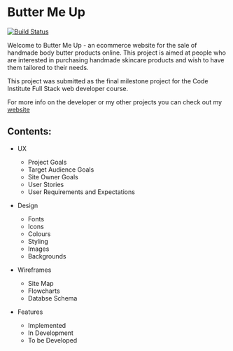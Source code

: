 # Butter Me Up

[![Build Status](https://travis-ci.org/geminerald/bodybutter.svg?branch=master)](https://travis-ci.org/geminerald/bodybutter)

<p>Welcome to Butter Me Up - an ecommerce website for the sale of handmade body butter products online.
This project is aimed at people who are interested in purchasing handmade skincare products and wish to have them tailored to their needs.

This project was submitted as the final milestone project for the Code Institute Full Stack web developer course.

For more info on the developer or my other projects you can check out my [website](https://geminerald.github.io/geminerald/)
</p>

## Contents:

- UX
    - Project Goals
    - Target Audience Goals
    - Site Owner Goals
    - User Stories
    - User Requirements and Expectations

- Design
    - Fonts
    - Icons
    - Colours
    - Styling
    - Images
    - Backgrounds

- Wireframes
    - Site Map
    - Flowcharts
    - Databse Schema

- Features
    - Implemented
    - In Development
    - To be Developed
    